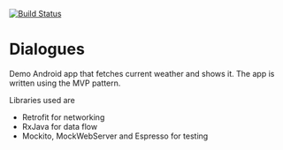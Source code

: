 [![Build Status](http://circleci-badges-max.herokuapp.com/img/blaZ3/Dialogues?token=:e36fd82630a513163a32bd355ba4693d3475d68c)](https://circleci.com/gh/blaZ3/Dialogues/tree/:branch)

# Dialogues

Demo Android app that fetches current weather and shows it. The app is written using the MVP pattern.

Libraries used are
* Retrofit for networking
* RxJava for data flow
* Mockito, MockWebServer and Espresso for testing
